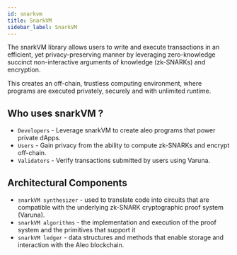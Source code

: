 ```yaml
---
id: snarkvm 
title: SnarkVM
sidebar_label: SnarkVM
---
```

The snarkVM library allows users to write and execute transactions in an efficient, yet privacy-preserving manner by leveraging zero-knowledge succinct non-interactive arguments of knowledge (zk-SNARKs) and encryption.

This creates an off-chain, trustless computing environment, where programs are executed privately, securely and with unlimited runtime.

## Who uses snarkVM ?
- `Developers` - Leverage snarkVM to create aleo programs that power private dApps.
- `Users` - Gain privacy from the ability to compute zk-SNARKs and encrypt off-chain.
- `Validators` - Verify transactions submitted by users using Varuna.

## Architectural Components
- `snarkVM synthesizer` - used to translate code into circuits that are compatible with the underlying zk-SNARK cryptographic proof system (Varuna).
- `snarkVM algorithms` - the implementation and execution of the proof system and the primitives that support it
- `snarkVM ledger` - data structures and methods that enable storage and interaction with the Aleo blockchain.
